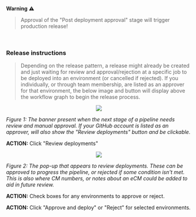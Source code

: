 __Warning__ :warning:

> Approval of the "Post deployment approval" stage will trigger production release!
<br/>

### Release instructions
> Depending on the release pattern, a release might already be created and just waiting for review and approval/rejection at a specific job to be deployed into an environment (or cancelled if rejected). If you individually, or through team membership, are listed as an approver for that environment, the below image and button will display above the workflow graph to begin the release process.

<p align="center">
<kbd>
<img src="https://github.com/frontier-devops/fuel-homepage/blob/main/.github/documentation/images/media/image_approvals1.png?raw=true">
</kbd></p>

*Figure 1: The banner present when the next stage of a pipeline needs review and manual approval. If your GitHub account is listed as an approver, will also show the "Review deployments" button and be clickable.*

**ACTION:** Click "Review deployments"

<p align="center">
<kbd>
<img src="https://github.com/frontier-devops/fuel-homepage/blob/main/.github/documentation/images/media/image_approvals2.png?raw=true">
</kbd></p>

*Figure 2: The pop-up that appears to review deployments. These can be approved to progress the pipeline, or rejected if some condition isn't met. This is also where CM numbers, or notes about an eCM could be added to aid in future review.*

**ACTION:** Check boxes for any environments to approve or reject.

**ACTION:** Click "Approve and deploy" or "Reject" for selected environments.
